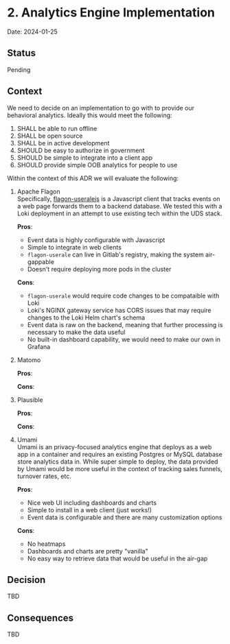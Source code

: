 # 2. Analytics Engine Implementation

Date: 2024-01-25

## Status

Pending

## Context

We need to decide on an implementation to go with to provide our behavioral analytics. Ideally this would meet the following:

1. SHALL be able to run offline
2. SHALL be open source
3. SHALL be in active development
4. SHOULD be easy to authorize in government
5. SHOULD be simple to integrate into a client app
6. SHOULD provide simple OOB analytics for people to use

Within the context of this ADR we will evaluate the following:

1. Apache Flagon  
Specifically, [flagon-useralejs](https://github.com/apache/flagon-useralejs) is a Javascript client that tracks events on a web page forwards them to a backend database. We tested this with a Loki deployment in an attempt to use existing tech within the UDS stack.

    **Pros**:
    - Event data is highly configurable with Javascript
    - Simple to integrate in web clients
    - `flagon-userale` can live in Gitlab's registry, making the system air-gappable
    - Doesn't require deploying more pods in the cluster

    **Cons**:
    - `flagon-userale` would require code changes to be compataible with Loki
    - Loki's NGINX gateway service has CORS issues that may require changes to the Loki Helm chart's schema
    - Event data is raw on the backend, meaning that further processing is necessary to make the data useful
    - No built-in dashboard capability, we would need to make our own in Grafana


2. Matomo

    **Pros**:


    **Cons**:


3. Plausible

    **Pros**:


    **Cons**:


4. Umami  
    Umami is an privacy-focused analytics engine that deploys as a web app in a container and requires an existing Postgres or MySQL database store analytics data in. While super simple to deploy, the data provided by Umami would be more useful in the context of tracking sales funnels, turnover rates, etc.

    **Pros**:
    - Nice web UI including dashboards and charts
    - Simple to install in a web client (just works!)
    - Event data is configurable and there are many customization options

    **Cons**:
    - No heatmaps
    - Dashboards and charts are pretty "vanilla"
    - No easy way to retrieve data that would be useful in the air-gap



## Decision

TBD
<!--The change that we're proposing or have agreed to implement.-->

## Consequences

TBD
<!--What becomes easier or more difficult to do and any risks introduced by the change that will need to be mitigated.-->
